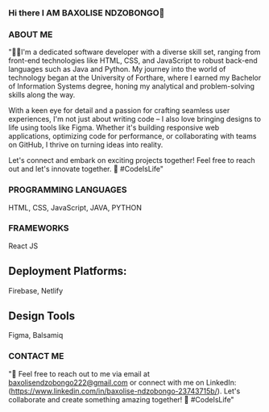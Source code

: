 ### Hi there I AM BAXOLISE NDZOBONGO👋

### ABOUT ME

"👨‍💻I'm a dedicated software developer with a diverse skill set, ranging from front-end technologies like HTML, CSS, and JavaScript
to robust back-end languages such as Java and Python. My journey into the world of technology began at the University of Forthare, where I earned
my Bachelor of Information Systems degree, honing my analytical and problem-solving skills along the way.

With a keen eye for detail and a passion for crafting seamless user experiences, I'm not just about writing code – I also love bringing designs to life
using tools like Figma. Whether it's building responsive web applications, optimizing code for performance, or collaborating with teams on GitHub, 
I thrive on turning ideas into reality.

Let's connect and embark on exciting projects together! Feel free to reach out and let's innovate together. 🚀 #CodeIsLife"

### PROGRAMMING LANGUAGES
HTML, CSS, JavaScript, JAVA, PYTHON

### FRAMEWORKS
React JS

## Deployment Platforms:

Firebase, Netlify

## Design Tools
Figma, Balsamiq

### CONTACT ME

"📧 Feel free to reach out to me via email at baxolisendzobongo222@gmail.com or connect with me on LinkedIn: (https://www.linkedin.com/in/baxolise-ndzobongo-23743715b/). Let's collaborate and create something amazing together! 🚀 #CodeIsLife"
